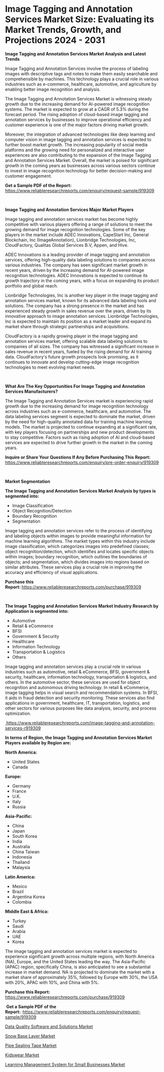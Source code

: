 <p><h1>Image Tagging and Annotation Services Market Size: Evaluating its Market Trends, Growth, and Projections 2024 - 2031</h1></p><p><strong>Image Tagging and Annotation Services Market Analysis and Latest Trends</strong></p>
<p><p>Image Tagging and Annotation Services involve the process of labeling images with descriptive tags and notes to make them easily searchable and comprehensible by machines. This technology plays a crucial role in various industries such as e-commerce, healthcare, automotive, and agriculture by enabling better image recognition and analysis.</p><p>The Image Tagging and Annotation Services Market is witnessing steady growth due to the increasing demand for AI-powered image recognition systems. The market is expected to grow at a CAGR of 5.3% during the forecast period. The rising adoption of cloud-based image tagging and annotation services by businesses to improve operational efficiency and customer experience is one of the major factors driving market growth.</p><p>Moreover, the integration of advanced technologies like deep learning and computer vision in image tagging and annotation services is expected to further boost market growth. The increasing popularity of social media platforms and the growing need for personalized and interactive user experiences are also contributing to the expansion of the Image Tagging and Annotation Services Market. Overall, the market is poised for significant growth in the coming years as businesses across various sectors continue to invest in image recognition technology for better decision-making and customer engagement.</p></p>
<p><strong>Get a Sample PDF of the Report:&nbsp;</strong> <a href="https://www.reliableresearchreports.com/enquiry/request-sample/919309">https://www.reliableresearchreports.com/enquiry/request-sample/919309</a></p>
<p>&nbsp;</p>
<p><strong>Image Tagging and Annotation Services Major Market Players</strong></p>
<p><p>Image tagging and annotation services market has become highly competitive with various players offering a range of solutions to meet the growing demand for image recognition technologies. Some of the key players in the market include ADEC Innovations, CapeStart Inc, General Blockchain, Inc (ImageAnnotation), Lionbridge Technologies, Inc, CloudFactory, Qualitas Global Services B.V, Appen, and Hive.</p><p>ADEC Innovations is a leading provider of image tagging and annotation services, offering high-quality data labeling solutions to companies across various industries. The company has seen significant market growth in recent years, driven by the increasing demand for AI-powered image recognition technologies. ADEC Innovations is expected to continue its growth trajectory in the coming years, with a focus on expanding its product portfolio and global reach.</p><p>Lionbridge Technologies, Inc is another key player in the image tagging and annotation services market, known for its advanced data labeling tools and solutions. The company has a strong presence in the market and has experienced steady growth in sales revenue over the years, driven by its innovative approach to image annotation services. Lionbridge Technologies, Inc is expected to maintain its position as a market leader and expand its market share through strategic partnerships and acquisitions.</p><p>CloudFactory is a rapidly growing player in the image tagging and annotation services market, offering scalable data labeling solutions to companies of all sizes. The company has witnessed a significant increase in sales revenue in recent years, fueled by the rising demand for AI training data. CloudFactory's future growth prospects look promising, as it continues to innovate and develop cutting-edge image recognition technologies to meet evolving market needs.</p></p>
<p>&nbsp;</p>
<p><strong>What Are The Key Opportunities For Image Tagging and Annotation Services Manufacturers?</strong></p>
<p><p>The Image Tagging and Annotation Services market is experiencing rapid growth due to the increasing demand for image recognition technology across industries such as e-commerce, healthcare, and automotive. The data labeling services segment is expected to dominate the market, driven by the need for high-quality annotated data for training machine learning models. The market is projected to continue expanding at a significant rate, with key players focusing on partnerships and new product developments to stay competitive. Factors such as rising adoption of AI and cloud-based services are expected to drive further growth in the market in the coming years.</p></p>
<p><strong>Inquire or Share Your Questions If Any Before Purchasing This Report:</strong> <a href="https://www.reliableresearchreports.com/enquiry/pre-order-enquiry/919309">https://www.reliableresearchreports.com/enquiry/pre-order-enquiry/919309</a></p>
<p>&nbsp;</p>
<p><strong>Market Segmentation</strong></p>
<p><strong>The Image Tagging and Annotation Services Market Analysis by types is segmented into:</strong></p>
<p><ul><li>Image Classification</li><li>Object Recognition/Detection</li><li>Boundary Recognition</li><li>Segmentation</li></ul></p>
<p><p>Image tagging and annotation services refer to the process of identifying and labeling objects within images to provide meaningful information for machine learning algorithms. The market types within this industry include image classification, which categorizes images into predefined classes; object recognition/detection, which identifies and locates specific objects within images; boundary recognition, which outlines the boundaries of objects; and segmentation, which divides images into regions based on similar attributes. These services play a crucial role in improving the accuracy and efficiency of visual applications.</p></p>
<p><strong>Purchase this Report:&nbsp;</strong><a href="https://www.reliableresearchreports.com/purchase/919309">https://www.reliableresearchreports.com/purchase/919309</a></p>
<p>&nbsp;</p>
<p><strong>The Image Tagging and Annotation Services Market Industry Research by Application is segmented into:</strong></p>
<p><ul><li>Automotive</li><li>Retail & eCommerce</li><li>BFSI</li><li>Government & Security</li><li>Healthcare</li><li>Information Technology</li><li>Transportation & Logistics</li><li>Others</li></ul></p>
<p><p>Image tagging and annotation services play a crucial role in various industries such as automotive, retail & eCommerce, BFSI, government & security, healthcare, information technology, transportation & logistics, and others. In the automotive sector, these services are used for object recognition and autonomous driving technology. In retail & eCommerce, image tagging helps in visual search and recommendation systems. In BFSI, it aids in fraud detection and security monitoring. These services also find applications in government, healthcare, IT, transportation, logistics, and other sectors for various purposes like data analysis, security, and process optimization.</p></p>
<p><a href="https://www.reliableresearchreports.com/image-tagging-and-annotation-services-r919309">&nbsp;https://www.reliableresearchreports.com/image-tagging-and-annotation-services-r919309</a></p>
<p><strong>In terms of Region, the Image Tagging and Annotation Services Market Players available by Region are:</strong></p>
<p>
    <p> <strong> North America: </strong>
        <ul>
            <li>United States</li>
            <li>Canada</li>
        </ul>
        </p> 
    <p> <strong> Europe: </strong>
        <ul>
            <li>Germany</li>
            <li>France</li>
            <li>U.K.</li>
            <li>Italy</li>
            <li>Russia</li>
        </ul>
        </p> 
    <p> <strong> Asia-Pacific: </strong>
        <ul>
            <li>China</li>
            <li>Japan</li>
            <li>South Korea</li>
            <li>India</li>
            <li>Australia</li>
            <li>China Taiwan</li>
            <li>Indonesia</li>
            <li>Thailand</li>
            <li>Malaysia</li>
        </ul>
        </p> 
    <p> <strong> Latin America: </strong>
        <ul>
            <li>Mexico</li>
            <li>Brazil</li>
            <li>Argentina Korea</li>
            <li>Colombia</li>
        </ul>
        </p> 
    <p> <strong> Middle East & Africa: </strong>
        <ul>
            <li>Turkey</li>
            <li>Saudi</li>
            <li>Arabia</li>
            <li>UAE</li>
            <li>Korea</li>
        </ul>
    </p>
    </p>
<p><p>The image tagging and annotation services market is expected to experience significant growth across multiple regions, with North America (NA), Europe, and the United States leading the way. The Asia-Pacific (APAC) region, specifically China, is also anticipated to see a substantial increase in market demand. NA is projected to dominate the market with a market share of approximately 35%, followed by Europe with 30%, the USA with 20%, APAC with 10%, and China with 5%.</p></p>
<p><strong>Purchase this Report: </strong><a href="https://www.reliableresearchreports.com/purchase/919309">https://www.reliableresearchreports.com/purchase/919309</a></p>
<p>&nbsp;<strong>Get a Sample PDF of the Report:&nbsp;&nbsp;</strong><a href="https://www.reliableresearchreports.com/enquiry/request-sample/919309">https://www.reliableresearchreports.com/enquiry/request-sample/919309</a></p>
<p><strong></strong></p>
<p><p><a href="https://github.com/sardarp081/Market-Research-Report-List-2/blob/main/data-quality-software-and-solutions-market.md">Data Quality Software and Solutions Market</a></p><p><a href="https://www.linkedin.com/pulse/snow-base-layer-market-analysis-report-global-insights-region-lioae?trackingId=pi3LnRSlQyi0Jr8IvMgcpA%3D%3D">Snow Base Layer Market</a></p><p><a href="https://www.linkedin.com/pulse/future-trends-global-pipe-sealing-tape-market-insights-analysis-u96vc?trackingId=Lb2wLyF6RCKAPX3AH6jV8g%3D%3D">Pipe Sealing Tape Market</a></p><p><a href="https://www.linkedin.com/pulse/strategic-insights-global-kidswear-market-trends-2024-rxrre?trackingId=TD535h5RSQWwstzMf5ja7w%3D%3D">Kidswear Market</a></p><p><a href="https://github.com/waylose1223/Market-Research-Report-List-2/blob/main/learning-management-system-for-small-businesses-market.md">Learning Management System for Small Businesses Market</a></p></p>